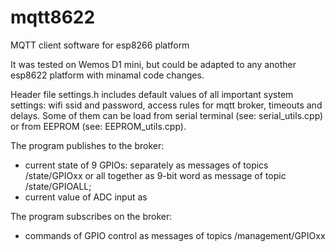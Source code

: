 # mqtt8622

MQTT client software for esp8266 platform

It was tested on Wemos D1 mini, but could be adapted to any another esp8622 platform with minamal code changes.

Header file settings.h includes default values of all important system settings: wifi ssid and password, access rules for mqtt broker, timeouts and delays. Some of them can be load from serial terminal (see: serial_utils.cpp) or from EEPROM (see: EEPROM_utils.cpp).

The program publishes to the broker:
- current state of 9 GPIOs: separately as messages of topics <DEVICE NAME>/state/GPIOxx or all together as 9-bit word as message of topic <DEVICE NAME>/state/GPIOALL;
- current value of ADC input as 
  
The program subscribes on the broker:
- commands of GPIO control as messages of topics <DEVICE NAME>/management/GPIOxx

